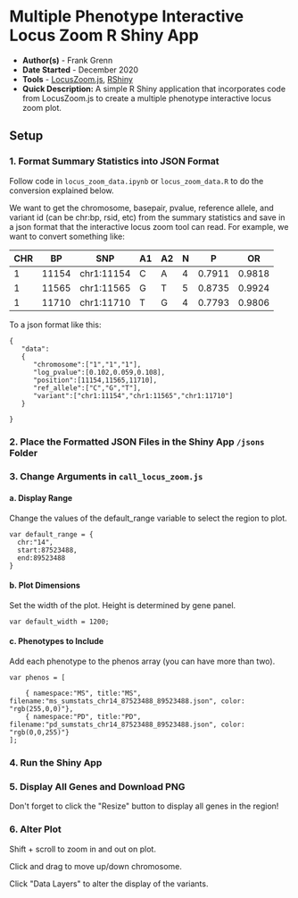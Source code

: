 # Multiple Phenotype Interactive Locus Zoom R Shiny App
- **Author(s)** - Frank Grenn
- **Date Started** - December 2020
- **Tools** - [LocusZoom.js](https://statgen.github.io/locuszoom/?chrom=10&start=114550452&end=115067678), [RShiny](https://shiny.rstudio.com/)
- **Quick Description:** A simple R Shiny application that incorporates code from LocusZoom.js to create a multiple phenotype interactive locus zoom plot.

## Setup
### 1. Format Summary Statistics into JSON Format
   Follow code in `locus_zoom_data.ipynb` or `locus_zoom_data.R` to do the conversion explained below.
   
   We want to get the chromosome, basepair, pvalue, reference allele, and variant id (can be chr:bp, rsid, etc) from the summary statistics and save in a json format that the interactive locus zoom tool can read.
   For example, we want to convert something like:
   
CHR | BP | SNP | A1 | A2 | N | P | OR 
--- | --- | --- | --- | --- | --- | --- | --- 
1 | 11154 | chr1:11154 | C | A | 4 | 0.7911 | 0.9818 
1 | 11565 | chr1:11565 | G | T | 5 | 0.8735 | 0.9924
1 | 11710 | chr1:11710 | T | G | 4 | 0.7793 | 0.9806

   To a json format like this:
   
```
{
   "data":
   {
      "chromosome":["1","1","1"],
      "log_pvalue":[0.102,0.059,0.108],
      "position":[11154,11565,11710],
      "ref_allele":["C","G","T"],
      "variant":["chr1:11154","chr1:11565","chr1:11710"]
   }

}
```


### 2. Place the Formatted JSON Files in the Shiny App `/jsons` Folder

### 3. Change Arguments in `call_locus_zoom.js`
####   a. Display Range
  Change the values of the default_range variable to select the region to plot.
  
```
var default_range = {
  chr:"14",
  start:87523488,
  end:89523488
}
```

####   b. Plot Dimensions
  Set the width of the plot. Height is determined by gene panel.
  
```
var default_width = 1200;
```

####   c. Phenotypes to Include
  Add each phenotype to the phenos array (you can have more than two).
  
```
var phenos = [

    { namespace:"MS", title:"MS", filename:"ms_sumstats_chr14_87523488_89523488.json", color: "rgb(255,0,0)"},
    { namespace:"PD", title:"PD", filename:"pd_sumstats_chr14_87523488_89523488.json", color: "rgb(0,0,255)"}
];

```

### 4. Run the Shiny App
### 5. Display All Genes and Download PNG
   Don't forget to click the "Resize" button to display all genes in the region!
   
### 6. Alter Plot
   Shift + scroll to zoom in and out on plot.
   
   Click and drag to move up/down chromosome.
   
   Click "Data Layers" to alter the display of the variants. 